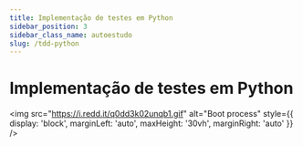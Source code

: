```yaml
---
title: Implementação de testes em Python
sidebar_position: 3
sidebar_class_name: autoestudo
slug: /tdd-python
---
```


# Implementação de testes em Python

<img 
  src="https://i.redd.it/q0dd3k02unqb1.gif"
  alt="Boot process" 
  style={{ 
    display: 'block',
    marginLeft: 'auto',
    maxHeight: '30vh',
    marginRight: 'auto'
  }} 
/>
<br/>
